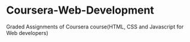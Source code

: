 # Coursera-Web-Development
Graded Assignments of Coursera course(HTML, CSS and Javascript for Web developers)
